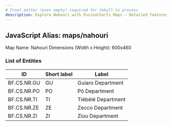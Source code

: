 ```yaml
---
# Front matter (even empty) required for Jekyll to process
description: Explore Nahouri with FusionCharts Maps – Detailed features for seamless integration. Try now & enhance your data visualization today! 
---
```


## JavaScript Alias: maps/nahouri

Map Name: Nahouri
Dimensions (Width x Height): 600x460

### List of Entities

ID | Short label | Label
---|---|---|
BF.CS.NR.GU|GU|Guiaro Department
BF.CS.NR.PO|PO|Pô Department
BF.CS.NR.TI|TI|Tiébélé Department
BF.CS.NR.ZE|ZE|Zecco Department
BF.CS.NR.ZI|ZI|Ziou Department
